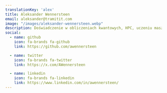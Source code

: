 ```yaml
---
translationKey: 'alex'
title: Aleksander Wennersteen
email: aleksander@tramitit.com
image: "/images/aleksander-wennersteen.webp"
description: Doświadczenie w obliczeniach kwantowych, HPC, uczeniu maszynowym i komputerowym widzeniu, platformach chmurowych i rozwoju backendu
social:
  - name: github
    icon: fa-brands fa-github
    link: https://github.com/awennersteen

  - name: twitter
    icon: fa-brands fa-twitter
    link: https://x.com/AWennersteen

  - name: linkedin
    icon: fa-brands fa-linkedin
    link: https://www.linkedin.com/in/awennersteen/
---
```

